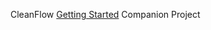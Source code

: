 CleanFlow [Getting Started](https://github.com/naturalprogrammer/cleanflow/wiki/Getting-Started-With-CleanFlow) Companion Project
